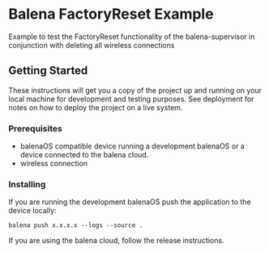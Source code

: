 # Balena FactoryReset Example

Example to test the FactoryReset functionality of the balena-supervisor in conjunction with deleting all wireless connections

## Getting Started

These instructions will get you a copy of the project up and running on your local machine for development and testing purposes. See deployment for notes on how to deploy the project on a live system.

### Prerequisites

 * balenaOS compatible device running a development balenaOS or a device connected to the balena cloud.
 * wireless connection


### Installing

If you are running the development balenaOS push the application to the device locally:

```
balena push x.x.x.x --logs --source .
```

If you are using the balena cloud, follow the release instructions.
